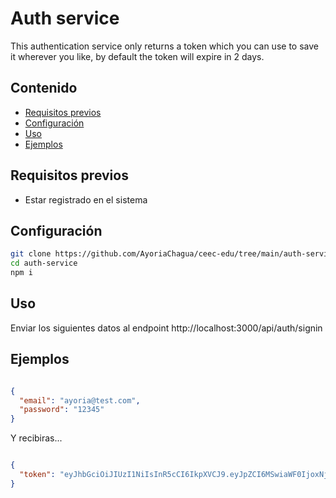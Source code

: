 # Auth service

This authentication service only returns a token which you can use to save it wherever you like, by default the token will expire in 2 days.

## Contenido

- [Requisitos previos](#requisitos-previos)
- [Configuración](#configuración)
- [Uso](#uso)
- [Ejemplos](#ejemplos)

## Requisitos previos

- Estar registrado en el sistema

## Configuración
```bash
git clone https://github.com/AyoriaChagua/ceec-edu/tree/main/auth-service
cd auth-service
npm i
```

## Uso

Enviar los siguientes datos al endpoint http://localhost:3000/api/auth/signin

## Ejemplos

```json

{
  "email": "ayoria@test.com",
  "password": "12345"
}

```
Y recibiras...

```json

{
  "token": "eyJhbGciOiJIUzI1NiIsInR5cCI6IkpXVCJ9.eyJpZCI6MSwiaWF0IjoxNjk3MjY1NzkyLCJleHAiOjE2OTc0Mzg1OTJ9.vTxePG_e7BPPBV7FFecMtQ2QO33D8Udn1_SnAcz0KvY"
}

```